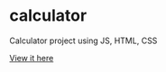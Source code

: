 # calculator
Calculator project using JS, HTML, CSS

[View it here](https://nontasbak.github.io/calculator/)